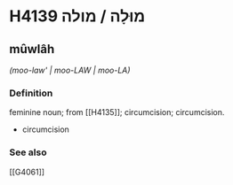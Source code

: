 # H4139 מוּלָה / מולה

## mûwlâh

_(moo-law' | moo-LAW | moo-LA)_

### Definition

feminine noun; from [[H4135]]; circumcision; circumcision.

- circumcision
### See also

[[G4061]]

